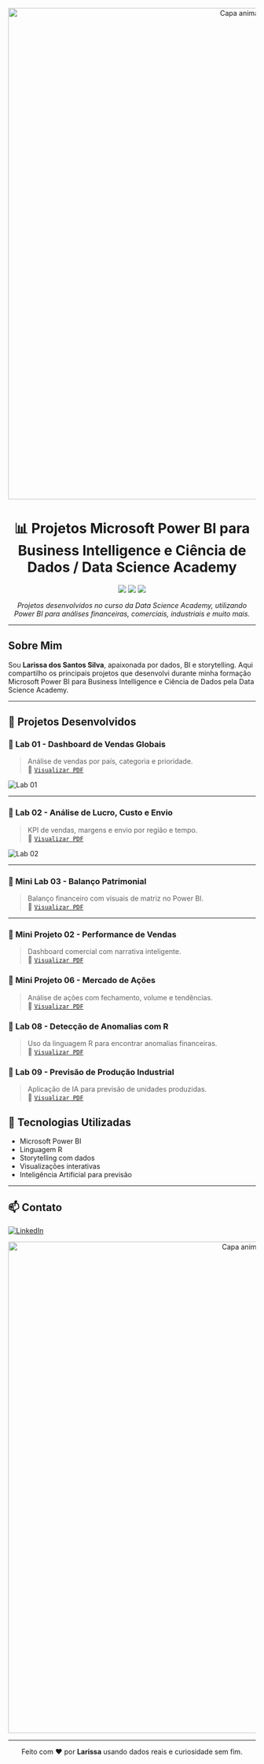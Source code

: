 <!-- Capa animada superior -->
<p align="center">
  <img src="https://capsule-render.vercel.app/api?type=waving&color=F7D7DE&height=120&section=header" alt="Capa animada superior" width="1000" />
</p>


<h1 align="center">📊 Projetos Microsoft Power BI para Business Intelligence e Ciência de Dados / Data Science Academy </h1>



<p align="center">
  <img src="https://img.shields.io/badge/Power%20BI-Data%20Visualization-yellow?style=for-the-badge&logo=powerbi" />
  <img src="https://img.shields.io/badge/R%20Language-Stats%20&%20Anomaly%20Detection-blue?style=for-the-badge&logo=r" />
  <img src="https://img.shields.io/badge/Status-Conclu%C3%ADdo-green?style=for-the-badge" />
</p>



<p align="center">
  <i>Projetos desenvolvidos no curso da Data Science Academy, utilizando Power BI para análises financeiras, comerciais, industriais e muito mais.</i>
</p>

---

## Sobre Mim

Sou **Larissa dos Santos Silva**, apaixonada por dados, BI e storytelling. Aqui compartilho os principais projetos que desenvolvi durante minha formação Microsoft Power BI para Business Intelligence e Ciência de Dados pela Data Science Academy.

---

## 🚀 Projetos Desenvolvidos


### 🔹 Lab 01 - Dashboard de Vendas Globais
> Análise de vendas por país, categoria e prioridade.  
📄 [`Visualizar PDF`](./FINALIZAÇÃO%20LAB%2001.pdf)

![Lab 01](https://github.com/seu-usuario/seu-repo/imagens/lab01.png)

---

### 🔹 Lab 02 - Análise de Lucro, Custo e Envio
> KPI de vendas, margens e envio por região e tempo.  
📄 [`Visualizar PDF`](./LAB%2002%20FINALIZADO.pdf)

![Lab 02](https://github.com/seu-usuario/seu-repo/imagens/lab02.png)

---

### 🔹 Mini Lab 03 - Balanço Patrimonial
> Balanço financeiro com visuais de matriz no Power BI.  
📄 [`Visualizar PDF`](./MINI%20LAB%2003%20COMPLETO.pdf)

---

### 🔹 Mini Projeto 02 - Performance de Vendas
> Dashboard comercial com narrativa inteligente.  
📄 [`Visualizar PDF`](./MINI%20PROJETO%2002%20FINALIZADO.pdf)



### 🔹 Mini Projeto 06 - Mercado de Ações
> Análise de ações com fechamento, volume e tendências.  
📄 [`Visualizar PDF`](./MINI%20PROJ%2006%20COMPLETO.pdf)



### 🔹 Lab 08 - Detecção de Anomalias com R
> Uso da linguagem R para encontrar anomalias financeiras.  
📄 [`Visualizar PDF`](./LAB%2008%20COMPLETO.pdf)



### 🔹 Lab 09 - Previsão de Produção Industrial
> Aplicação de IA para previsão de unidades produzidas.  
📄 [`Visualizar PDF`](./LAB%2009%20COMPLETO.pdf)



## 🧰 Tecnologias Utilizadas

- Microsoft Power BI
- Linguagem R
- Storytelling com dados
- Visualizações interativas
- Inteligência Artificial para previsão

---

## 📫 Contato

[![LinkedIn](https://img.shields.io/badge/LinkedIn-Visite%20meu%20perfil-blue?style=flat-square&logo=linkedin)](https://www.linkedin.com/in/seu-perfil)  




<!-- Capa animada inferior -->
<p align="center">
  <img src="https://capsule-render.vercel.app/api?type=waving&color=F7D7DE&height=120&section=footer" alt="Capa animada inferior" width="1000" />
</p>

---

<p align="center">
  Feito com ❤️ por <b>Larissa</b> usando dados reais e curiosidade sem fim.
</p>
